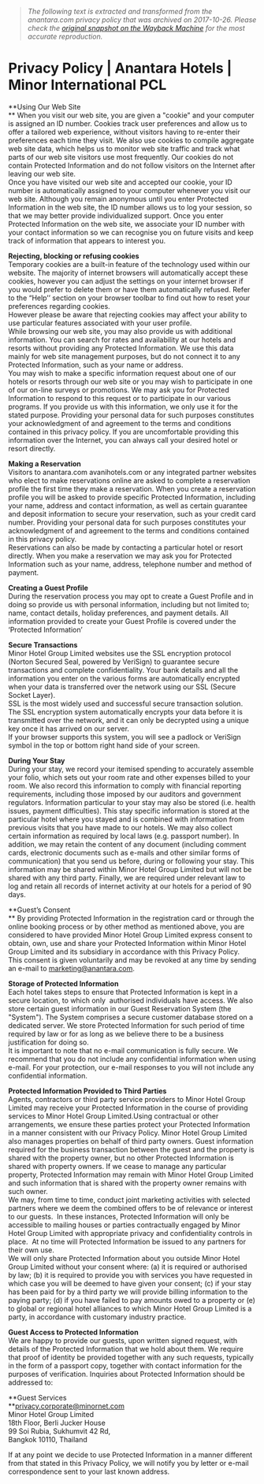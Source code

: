 > *The following text is extracted and transformed from the anantara.com privacy policy that was archived on 2017-10-26. Please check the [original snapshot on the Wayback Machine](https://web.archive.org/web/20171026063231id_/http%3A//www.anantara.com/privacypolicy) for the most accurate reproduction.*

# Privacy Policy | Anantara Hotels | Minor International PCL

**Using Our Web Site  
** When you visit our web site, you are given a "cookie" and your computer is assigned an ID number. Cookies track user preferences and allow us to offer a tailored web experience, without visitors having to re-enter their preferences each time they visit. We also use cookies to compile aggregate web site data, which helps us to monitor web site traffic and track what parts of our web site visitors use most frequently. Our cookies do not contain Protected Information and do not follow visitors on the Internet after leaving our web site.  
Once you have visited our web site and accepted our cookie, your ID number is automatically assigned to your computer whenever you visit our web site. Although you remain anonymous until you enter Protected Information in the web site, the ID number allows us to log your session, so that we may better provide individualized support. Once you enter Protected Information on the web site, we associate your ID number with your contact information so we can recognise you on future visits and keep track of information that appears to interest you.

**Rejecting, blocking or refusing cookies**  
Temporary cookies are a built-in feature of the technology used within our website. The majority of internet browsers will automatically accept these cookies, however you can adjust the settings on your internet browser if you would prefer to delete them or have them automatically refused. Refer to the “Help’’ section on your browser toolbar to find out how to reset your preferences regarding cookies.  
However please be aware that rejecting cookies may affect your ability to use particular features associated with your user profile.  
While browsing our web site, you may also provide us with additional information. You can search for rates and availability at our hotels and resorts without providing any Protected Information. We use this data mainly for web site management purposes, but do not connect it to any Protected Information, such as your name or address.  
You may wish to make a specific information request about one of our hotels or resorts through our web site or you may wish to participate in one of our on-line surveys or promotions. We may ask you for Protected Information to respond to this request or to participate in our various programs. If you provide us with this information, we only use it for the stated purpose. Providing your personal data for such purposes constitutes your acknowledgment of and agreement to the terms and conditions contained in this privacy policy. If you are uncomfortable providing this information over the Internet, you can always call your desired hotel or resort directly.

**Making a Reservation**  
Visitors to anantara.com avanihotels.com or any integrated partner websites who elect to make reservations online are asked to complete a reservation profile the first time they make a reservation. When you create a reservation profile you will be asked to provide specific Protected Information, including your name, address and contact information, as well as certain guarantee and deposit information to secure your reservation, such as your credit card number. Providing your personal data for such purposes constitutes your acknowledgment of and agreement to the terms and conditions contained in this privacy policy.   
Reservations can also be made by contacting a particular hotel or resort directly. When you make a reservation we may ask you for Protected Information such as your name, address, telephone number and method of payment.

**Creating a Guest Profile**  
During the reservation process you may opt to create a Guest Profile and in doing so provide us with personal information, including but not limited to; name, contact details, holiday preferences, and payment details. All information provided to create your Guest Profile is covered under the ‘Protected Information’

**Secure Transactions**  
Minor Hotel Group Limited websites use the SSL encryption protocol (Norton Secured Seal, powered by VeriSign) to guarantee secure transactions and complete confidentiality. Your bank details and all the information you enter on the various forms are automatically encrypted when your data is transferred over the network using our SSL (Secure Socket Layer).  
SSL is the most widely used and successful secure transaction solution. The SSL encryption system automatically encrypts your data before it is transmitted over the network, and it can only be decrypted using a unique key once it has arrived on our server.  
If your browser supports this system, you will see a padlock or VeriSign symbol in the top or bottom right hand side of your screen.

**During Your Stay**  
During your stay, we record your itemised spending to accurately assemble your folio, which sets out your room rate and other expenses billed to your room. We also record this information to comply with financial reporting requirements, including those imposed by our auditors and government regulators. Information particular to your stay may also be stored (i.e. health issues, payment difficulties). This stay specific information is stored at the particular hotel where you stayed and is combined with information from previous visits that you have made to our hotels. We may also collect certain information as required by local laws (e.g. passport number). In addition, we may retain the content of any document (including comment cards, electronic documents such as e-mails and other similar forms of communication) that you send us before, during or following your stay. This information may be shared within Minor Hotel Group Limited but will not be shared with any third party. Finally, we are required under relevant law to log and retain all records of internet activity at our hotels for a period of 90 days. 

**Guest’s Consent  
** By providing Protected Information in the registration card or through the online booking process or by other method as mentioned above, you are considered to have provided Minor Hotel Group Limited express consent to obtain, own, use and share your Protected Information within Minor Hotel Group Limited and its subsidiary in accordance with this Privacy Policy.  
This consent is given voluntarily and may be revoked at any time by sending an e-mail to [marketing@anantara.com](mailto:marketing@anantara.com).

**Storage of Protected Information**  
Each hotel takes steps to ensure that Protected Information is kept in a secure location, to which only  authorised individuals have access. We also store certain guest information in our Guest Reservation System (the "System"). The System comprises a secure customer database stored on a dedicated server. We store Protected Information for such period of time required by law or for as long as we believe there to be a business justification for doing so.  
It is important to note that no e-mail communication is fully secure. We recommend that you do not include any confidential information when using e-mail. For your protection, our e-mail responses to you will not include any confidential information.

**Protected Information Provided to Third Parties**  
Agents, contractors or third party service providers to Minor Hotel Group Limited may receive your Protected Information in the course of providing services to Minor Hotel Group Limited.Using contractual or other arrangements, we ensure these parties protect your Protected Information in a manner consistent with our Privacy Policy. Minor Hotel Group Limited also manages properties on behalf of third party owners. Guest information required for the business transaction between the guest and the property is shared with the property owner, but no other Protected Information is shared with property owners. If we cease to manage any particular property, Protected Information may remain with Minor Hotel Group Limited and such information that is shared with the property owner remains with such owner.  
We may, from time to time, conduct joint marketing activities with selected partners where we deem the combined offers to be of relevance or interest to our guests.  In these instances, Protected Information will only be accessible to mailing houses or parties contractually engaged by Minor Hotel Group Limited with appropriate privacy and confidentiality controls in place.  At no time will Protected Information be issued to any partners for their own use.  
We will only share Protected Information about you outside Minor Hotel Group Limited without your consent where: (a) it is required or authorised by law; (b) it is required to provide you with services you have requested in which case you will be deemed to have given your consent; (c) if your stay has been paid for by a third party we will provide billing information to the paying party; (d) if you have failed to pay amounts owed to a property or (e) to global or regional hotel alliances to which Minor Hotel Group Limited is a party, in accordance with customary industry practice.

**Guest Access to Protected Information**  
We are happy to provide our guests, upon written signed request, with details of the Protected Information that we hold about them. We require that proof of identity be provided together with any such requests, typically in the form of a passport copy, together with contact information for the purposes of verification. Inquiries about Protected Information should be addressed to:

**Guest Services  
**[privacy.corporate@minornet.com](mailto:privacy.corporate@minornet.com)  
Minor Hotel Group Limited  
18th Floor, Berli Jucker House  
99 Soi Rubia, Sukhumvit 42 Rd,  
Bangkok 10110, Thailand

If at any point we decide to use Protected Information in a manner different from that stated in this Privacy Policy, we will notify you by letter or e-mail correspondence sent to your last known address.
